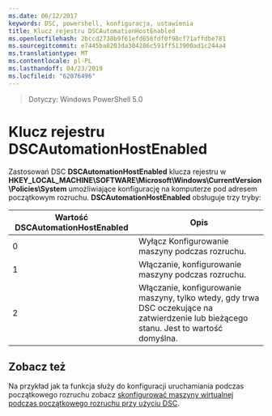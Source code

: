 ```yaml
---
ms.date: 06/12/2017
keywords: DSC, powershell, konfiguracja, ustawienia
title: Klucz rejestru DSCAutomationHostEnabled
ms.openlocfilehash: 2bccd2738b9f61efd656fdf0f98cf71affdbe781
ms.sourcegitcommit: e7445ba8203da304286c591ff513900ad1c244a4
ms.translationtype: MT
ms.contentlocale: pl-PL
ms.lasthandoff: 04/23/2019
ms.locfileid: "62076496"
---
```

>Dotyczy: Windows PowerShell 5.0

# <a name="dscautomationhostenabled-registry-key"></a>Klucz rejestru DSCAutomationHostEnabled

Zastosowań DSC **DSCAutomationHostEnabled** klucza rejestru w **HKEY_LOCAL_MACHINE\SOFTWARE\Microsoft\Windows\CurrentVersion\Policies\System** umożliwiające konfigurację na komputerze pod adresem początkowym rozruchu.
**DSCAutomationHostEnabled** obsługuje trzy tryby:

|  Wartość DSCAutomationHostEnabled  |  Opis   |
|---|---|
0 | Wyłącz Konfigurowanie maszyny podczas rozruchu. |
1 | Włączanie, konfigurowanie maszyny podczas rozruchu. |
2 | Włączanie, konfigurowanie maszyny, tylko wtedy, gdy trwa DSC oczekujące na zatwierdzenie lub bieżącego stanu. Jest to wartość domyślna. |

## <a name="see-also"></a>Zobacz też

Na przykład jak ta funkcja służy do konfiguracji uruchamiania podczas początkowego rozruchu zobacz [skonfigurować maszyny wirtualnej podczas początkowego rozruchu przy użyciu DSC](bootstrapDsc.md).
